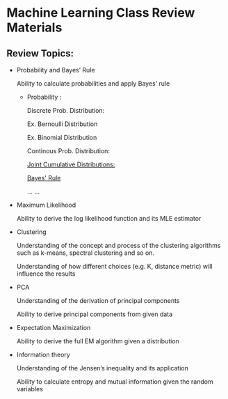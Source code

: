 # Machine Learning Class Review Materials

## Review Topics:

- Probability and Bayes’ Rule

  Ability to calculate probabilities and apply Bayes’ rule
  
  - Probability :
  
    Discrete Prob. Distribution:
    
    Ex. Bernoulli Distribution 
    
    Ex. Binomial Distribution
    
    Continous Prob. Distribution:
    
    
    [Joint Cumulative Distributions:](https://www.probabilitycourse.com/chapter5/5_2_2_joint_cdf.php)
    
    [Bayes' Rule](https://en.wikipedia.org/wiki/Bayes%27_theorem)
    
    
    
    ... ...
    
   

- Maximum Likelihood

  Ability to derive the log likelihood function and its MLE estimator

- Clustering

  Understanding of the concept and process of the clustering algorithms such as k-means, spectral clustering and so on.

  Understanding of how different choices (e.g. K, distance metric) will influence the results

- PCA

  Understanding of the derivation of principal components 

  Ability to derive principal components from given data

- Expectation Maximization

  Ability to derive the full EM algorithm given a distribution

- Information theory

  Understanding of the Jensen’s inequality and its application

  Ability to calculate entropy and mutual information given the random variables
